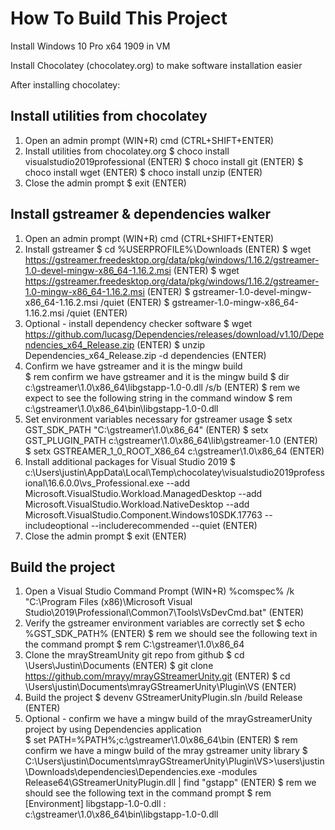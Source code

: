 # How To Build This Project #

Install Windows 10 Pro x64 1909 in VM

Install Chocolatey (chocolatey.org) to make software installation easier

After installing chocolatey:

## Install utilities from chocolatey ##
1. Open an admin prompt
    (WIN+R) cmd (CTRL+SHIFT+ENTER)
2. Install utilities from chocolatey.org
    $ choco install visualstudio2019professional (ENTER)
    $ choco install git (ENTER)
    $ choco install wget (ENTER)
    $ choco install unzip (ENTER)
3. Close the admin prompt
    $ exit (ENTER)

## Install gstreamer & dependencies walker ##
1. Open an admin prompt
    (WIN+R) cmd (CTRL+SHIFT+ENTER)
2. Install gstreamer
    $ cd %USERPROFILE%\Downloads (ENTER)
    $ wget https://gstreamer.freedesktop.org/data/pkg/windows/1.16.2/gstreamer-1.0-devel-mingw-x86_64-1.16.2.msi (ENTER)
    $ wget https://gstreamer.freedesktop.org/data/pkg/windows/1.16.2/gstreamer-1.0-mingw-x86_64-1.16.2.msi (ENTER)
    $ gstreamer-1.0-devel-mingw-x86_64-1.16.2.msi /quiet (ENTER)
    $ gstreamer-1.0-mingw-x86_64-1.16.2.msi /quiet  (ENTER)
3. Optional - install dependency checker software
    $ wget https://github.com/lucasg/Dependencies/releases/download/v1.10/Dependencies_x64_Release.zip (ENTER)
    $ unzip Dependencies_x64_Release.zip -d dependencies (ENTER)
4. Confirm we have gstreamer and it is the mingw build    
    $ rem confirm we have gstreamer and it is the mingw build
    $ dir c:\gstreamer\1.0\x86_64\libgstapp-1.0-0.dll /s/b (ENTER)
    $ rem we expect to see the following string in the command window
    $ rem c:\gstreamer\1.0\x86_64\bin\libgstapp-1.0-0.dll
5. Set environment variables necessary for gstreamer usage
    $ setx GST_SDK_PATH "C:\gstreamer\1.0\x86_64" (ENTER)
    $ setx GST_PLUGIN_PATH c:\gstreamer\1.0\x86_64\lib\gstreamer-1.0 (ENTER)
    $ setx GSTREAMER_1_0_ROOT_X86_64 c:\gstreamer\1.0\x86_64 (ENTER)
6. Install additional packages for Visual Studio 2019
    $ c:\Users\justin\AppData\Local\Temp\chocolatey\visualstudio2019professional\16.6.0.0\vs_Professional.exe --add Microsoft.VisualStudio.Workload.ManagedDesktop --add Microsoft.VisualStudio.Workload.NativeDesktop --add Microsoft.VisualStudio.Component.Windows10SDK.17763 --includeoptional --includerecommended --quiet (ENTER)
7. Close the admin prompt
    $ exit (ENTER)

## Build the project ##
1. Open a Visual Studio Command Prompt
    (WIN+R) %comspec% /k "C:\Program Files (x86)\Microsoft Visual Studio\2019\Professional\Common7\Tools\VsDevCmd.bat" (ENTER)
2. Verify the gstreamer environment variables are correctly set
    $ echo %GST_SDK_PATH% (ENTER)
    $ rem we should see the following text in the command prompt
    $ rem C:\gstreamer\1.0\x86_64
3. Clone the mrayStreamUnity git repo from github
    $ cd \Users\Justin\Documents (ENTER)
    $ git clone https://github.com/mrayy/mrayGStreamerUnity.git (ENTER)
    $ cd \Users\justin\Documents\mrayGStreamerUnity\Plugin\VS (ENTER)
4. Build the project
    $ devenv GStreamerUnityPlugin.sln /build Release (ENTER)
5. Optional - confirm we have a mingw build of the mrayGstreamerUnity project by using Dependencies application    
    $ set PATH=%PATH%;c:\gstreamer\1.0\x86_64\bin (ENTER)
    $ rem confirm we have a mingw build of the mray gstreamer unity library
    $ C:\Users\justin\Documents\mrayGStreamerUnity\Plugin\VS>\users\justin\Downloads\dependencies\Dependencies.exe -modules Release64\GStreamerUnityPlugin.dll | find "gstapp" (ENTER)
    $ rem we should see the following text in the command prompt
    $ rem [Environment] libgstapp-1.0-0.dll : c:\gstreamer\1.0\x86_64\bin\libgstapp-1.0-0.dll

